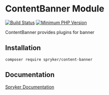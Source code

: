 # ContentBanner Module
[![Build Status](https://travis-ci.org/spryker/content-banner.svg)](https://travis-ci.org/spryker/content-banner)
[![Minimum PHP Version](https://img.shields.io/badge/php-%3E%3D%207.3-8892BF.svg)](https://php.net/)

ContentBanner provides plugins for banner

## Installation

```
composer require spryker/content-banner
```

## Documentation

[Spryker Documentation](https://academy.spryker.com/developing_with_spryker/module_guide/modules.html)
